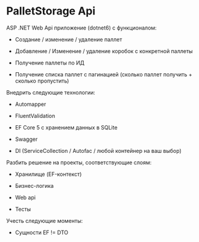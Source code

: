 # PalletStorage Api

ASP .NET Web Api приложение (dotnet6) с функционалом:

* Создание / изменение / удаление паллет

* Добавление / Изменение / удаление коробок с конкретной паллеты

* Получение паллеты по ИД

* Получение списка паллет с пагинацией (сколько паллет получить + сколько пропустить)

Внедрить следующие технологии:

* Automapper

* FluentValidation

* EF Core 5 с хранением данных в SQLite

* Swagger

* DI (ServiceCollection / Autofac / любой контейнер на ваш выбор)

Разбить решение на проекты, соответствующие слоям:

* Хранилище (EF-контекст)

* Бизнес-логика

* Web api

* Тесты

Учесть следующие моменты:

* Сущности EF != DTO
